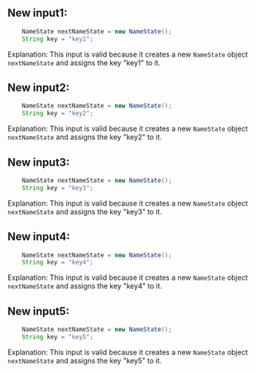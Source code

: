 ## New input1:
```java
    NameState nextNameState = new NameState();
    String key = "key1";
```
Explanation: This input is valid because it creates a new `NameState` object `nextNameState` and assigns the key "key1" to it.

## New input2:
```java
    NameState nextNameState = new NameState();
    String key = "key2";
```
Explanation: This input is valid because it creates a new `NameState` object `nextNameState` and assigns the key "key2" to it.

## New input3:
```java
    NameState nextNameState = new NameState();
    String key = "key3";
```
Explanation: This input is valid because it creates a new `NameState` object `nextNameState` and assigns the key "key3" to it.

## New input4:
```java
    NameState nextNameState = new NameState();
    String key = "key4";
```
Explanation: This input is valid because it creates a new `NameState` object `nextNameState` and assigns the key "key4" to it.

## New input5:
```java
    NameState nextNameState = new NameState();
    String key = "key5";
```
Explanation: This input is valid because it creates a new `NameState` object `nextNameState` and assigns the key "key5" to it.